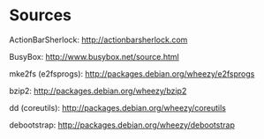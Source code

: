 Sources
=======

ActionBarSherlock: http://actionbarsherlock.com

BusyBox: http://www.busybox.net/source.html

mke2fs (e2fsprogs): http://packages.debian.org/wheezy/e2fsprogs

bzip2: http://packages.debian.org/wheezy/bzip2

dd (coreutils): http://packages.debian.org/wheezy/coreutils

debootstrap: http://packages.debian.org/wheezy/debootstrap

